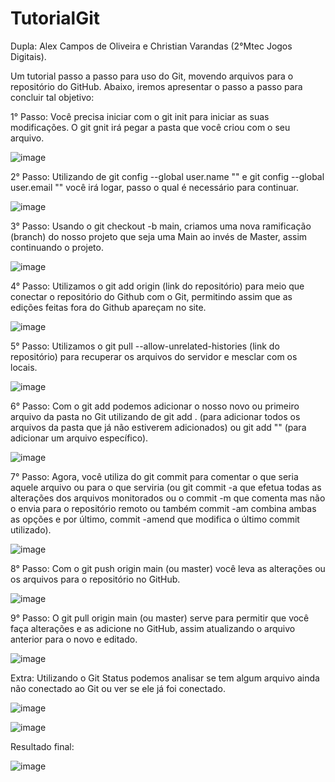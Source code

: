 # TutorialGit
Dupla: Alex Campos de Oliveira e Christian Varandas (2°Mtec Jogos Digitais).

Um tutorial passo a passo para uso do Git, movendo arquivos para o repositório do GitHub. Abaixo, iremos apresentar o passo a passo para concluir tal objetivo:


1° Passo: Você precisa iniciar com o git init para iniciar as suas modificações. O git gnit irá pegar a pasta que você criou com o seu arquivo.

![image](https://github.com/ChristianVarandas/TutorialGit/assets/160960774/88690e44-5ecc-4568-93b2-e6fe0c9fca6d)


2° Passo: Utilizando de git config --global user.name "" e git config --global user.email "" você irá logar, passo o qual é necessário para continuar.

![image](https://github.com/ChristianVarandas/TutorialGit/assets/160960774/fc2493d3-39ea-4e09-b2d1-acdacd2dad40)


3° Passo: Usando o git checkout -b main, criamos uma nova ramificação (branch) do nosso projeto que seja uma Main ao invés de Master, assim continuando o projeto.

![image](https://github.com/ChristianVarandas/TutorialGit/assets/160960774/ccaf1acf-c6eb-4531-880a-3061e38eb976)


4° Passo: Utilizamos o git add origin (link do repositório) para meio que conectar o repositório do Github com o Git, permitindo assim que as edições feitas fora do Github apareçam no site.

![image](https://github.com/ChristianVarandas/TutorialGit/assets/160960774/74fef5fb-b740-48cb-b78c-4d7f6a56b841)


5° Passo: Utilizamos o git pull --allow-unrelated-histories (link do repositório) para recuperar os arquivos do servidor e mesclar com os locais.

![image](https://github.com/ChristianVarandas/TutorialGit/assets/160960774/64654385-bcf2-4a86-9be3-6569d8669eb5)


6° Passo: Com o git add podemos adicionar o nosso novo ou primeiro arquivo da pasta no Git utilizando de git add . (para adicionar todos os arquivos da pasta que já não estiverem adicionados) ou git add "" (para adicionar um arquivo específico).

![image](https://github.com/ChristianVarandas/TutorialGit/assets/160960774/371371f4-7ab5-4966-a924-59425cb7afd3)


7° Passo: Agora, você utiliza do git commit para comentar o que seria aquele arquivo ou para o que serviria (ou git commit -a que efetua todas as alterações dos arquivos monitorados ou o commit -m que comenta mas não o envia para o repositório remoto ou também commit -am combina ambas as opções e por último, commit -amend 
que modifica o último commit utilizado).

![image](https://github.com/ChristianVarandas/TutorialGit/assets/160960774/b93dfbf6-3ade-41d2-a77a-697f4e296200)


8° Passo: Com o git push origin main (ou master) você leva as alterações ou os arquivos para o repositório no GitHub.

![image](https://github.com/ChristianVarandas/TutorialGit/assets/160960774/70573353-3cbf-4ab7-a9c8-1180c7a2f096)


9° Passo: O git pull origin main (ou master) serve para permitir que você faça alterações e as adicione no GitHub, assim atualizando o arquivo anterior para o novo e editado.

![image](https://github.com/ChristianVarandas/TutorialGit/assets/160960774/44265de6-7a50-493a-98c4-1ae249565973)


Extra: Utilizando o Git Status podemos analisar se tem algum arquivo ainda não conectado ao Git ou ver se ele já foi conectado.

![image](https://github.com/ChristianVarandas/TutorialGit/assets/160960774/f96b9846-08de-4982-b03a-19db6a24fdcb)

![image](https://github.com/ChristianVarandas/TutorialGit/assets/160960774/379ed847-ff07-4bd3-b5cf-075525fcff6d)

Resultado final: 

![image](https://github.com/ChristianVarandas/TutorialGit/assets/160960774/c1488046-525f-46c6-957e-d77533842c74)
